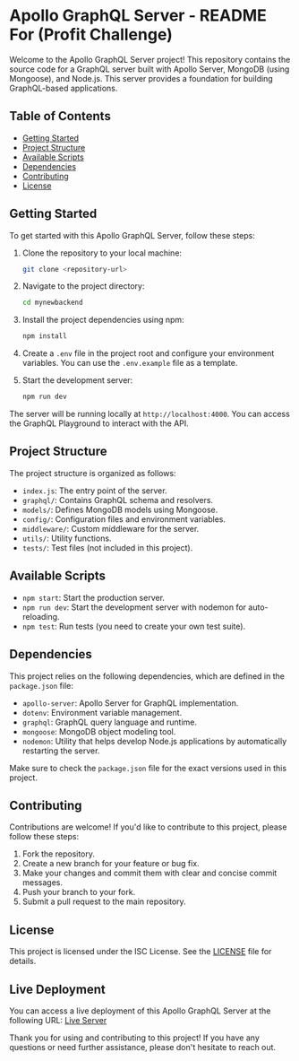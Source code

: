  
 # Apollo GraphQL Server - README For (Profit Challenge)

Welcome to the Apollo GraphQL Server project! This repository contains the source code for a GraphQL server built with Apollo Server, MongoDB (using Mongoose), and Node.js. This server provides a foundation for building GraphQL-based applications.

## Table of Contents
- [Getting Started](#getting-started)
- [Project Structure](#project-structure)
- [Available Scripts](#available-scripts)
- [Dependencies](#dependencies)
- [Contributing](#contributing)
- [License](#license)

## Getting Started
To get started with this Apollo GraphQL Server, follow these steps:

1. Clone the repository to your local machine:

   ```bash
   git clone <repository-url>

2. Navigate to the project directory:

   ```bash
   cd mynewbackend
   ```

3. Install the project dependencies using npm:

   ```bash
   npm install
   ```

4. Create a `.env` file in the project root and configure your environment variables. You can use the `.env.example` file as a template.

5. Start the development server:

   ```bash
   npm run dev
   ```

The server will be running locally at `http://localhost:4000`. You can access the GraphQL Playground to interact with the API.

## Project Structure
The project structure is organized as follows:

- `index.js`: The entry point of the server.
- `graphql/`: Contains GraphQL schema and resolvers.
- `models/`: Defines MongoDB models using Mongoose.
- `config/`: Configuration files and environment variables.
- `middleware/`: Custom middleware for the server.
- `utils/`: Utility functions.
- `tests/`: Test files (not included in this project).

## Available Scripts
- `npm start`: Start the production server.
- `npm run dev`: Start the development server with nodemon for auto-reloading.
- `npm test`: Run tests (you need to create your own test suite).

## Dependencies
This project relies on the following dependencies, which are defined in the `package.json` file:

- `apollo-server`: Apollo Server for GraphQL implementation.
- `dotenv`: Environment variable management.
- `graphql`: GraphQL query language and runtime.
- `mongoose`: MongoDB object modeling tool.
- `nodemon`: Utility that helps develop Node.js applications by automatically restarting the server.

Make sure to check the `package.json` file for the exact versions used in this project.

## Contributing
Contributions are welcome! If you'd like to contribute to this project, please follow these steps:

1. Fork the repository.
2. Create a new branch for your feature or bug fix.
3. Make your changes and commit them with clear and concise commit messages.
4. Push your branch to your fork.
5. Submit a pull request to the main repository.

## License
This project is licensed under the ISC License. See the [LICENSE](LICENSE) file for details.

## Live Deployment
You can access a live deployment of this Apollo GraphQL Server at the following URL: [Live Server](https://shorturl.at/fjsuI)

Thank you for using and contributing to this project! If you have any questions or need further assistance, please don't hesitate to reach out.
```

